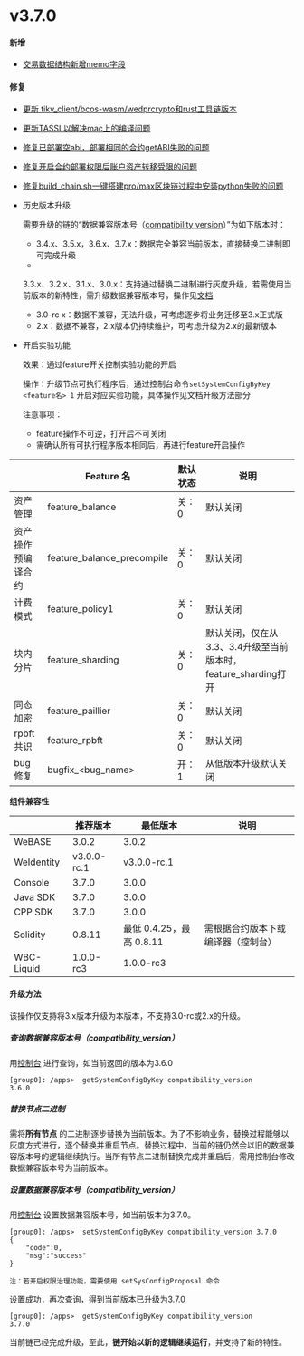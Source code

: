 # v3.7.0

#### 新增

* [交易数据结构新增memo字段](https://github.com/FISCO-BCOS/FISCO-BCOS/pull/4253)

#### 修复

* [更新 tikv_client/bcos-wasm/wedprcrypto和rust工具链版本](https://github.com/FISCO-BCOS/FISCO-BCOS/pull/4255)
* [更新TASSL以解决mac上的编译问题](https://github.com/FISCO-BCOS/FISCO-BCOS/pull/4289)
* [修复已部署空abi，部署相同的合约getABI失败的问题](https://github.com/FISCO-BCOS/FISCO-BCOS/pull/4276)
* [修复开启合约部署权限后账户资产转移受限的问题](https://github.com/FISCO-BCOS/FISCO-BCOS/pull/4252)
* [修复build_chain.sh一键搭建pro/max区块链过程中安装python失败的问题](https://github.com/FISCO-BCOS/FISCO-BCOS/pull/4307)


* 历史版本升级

  需要升级的链的“数据兼容版本号（[compatibility_version](#id5)）”为如下版本时：

    * 3.4.x、3.5.x，3.6.x、3.7.x：数据完全兼容当前版本，直接替换二进制即可完成升级
    *
    3.3.x、3.2.x、3.1.x、3.0.x：支持通过替换二进制进行灰度升级，若需使用当前版本的新特性，需升级数据兼容版本号，操作见[文档](#id5)
    * 3.0-rc x：数据不兼容，无法升级，可考虑逐步将业务迁移至3.x正式版
    * 2.x：数据不兼容，2.x版本仍持续维护，可考虑升级为2.x的最新版本


* 开启实验功能

  效果：通过feature开关控制实验功能的开启

  操作：升级节点可执行程序后，通过控制台命令`setSystemConfigByKey <feature名> 1` 开启对应实验功能，具体操作见文档升级方法部分

  注意事项：
    * feature操作不可逆，打开后不可关闭
    * 需确认所有可执行程序版本相同后，再进行feature开启操作

|           | Feature 名                  | 默认状态 | 说明                                         |
|-----------|----------------------------|------|--------------------------------------------|
| 资产管理      | feature_balance            | 关：0  | 默认关闭                                       |
| 资产操作预编译合约 | feature_balance_precompile | 关：0  | 默认关闭                                       |
| 计费模式      | feature_policy1            | 关：0  | 默认关闭                                       |
| 块内分片      | feature_sharding           | 关：0  | 默认关闭，仅在从3.3、3.4升级至当前版本时，feature_sharding打开 |
| 同态加密      | feature_paillier           | 关：0  | 默认关闭                                       |
| rpbft共识   | feature_rpbft              | 关：0  | 默认关闭                                       |
| bug修复     | bugfix_\<bug_name\>        | 开：1  | 从低版本升级默认关闭                                 |

**组件兼容性**

|            | 推荐版本        | 最低版本                | 说明                |
|------------|-------------|---------------------|-------------------|
| WeBASE     | 3.0.2       | 3.0.2               |                   |
| WeIdentity | v3.0.0-rc.1 | v3.0.0-rc.1         |                   |
| Console    | 3.7.0       | 3.0.0               |                   |
| Java SDK   | 3.7.0       | 3.0.0               |                   |
| CPP SDK    | 3.7.0       | 3.0.0               |                   |
| Solidity   | 0.8.11      | 最低 0.4.25，最高 0.8.11 | 需根据合约版本下载编译器（控制台） |
| WBC-Liquid | 1.0.0-rc3   | 1.0.0-rc3           |                   |

#### 升级方法

该操作仅支持将3.x版本升级为本版本，不支持3.0-rc或2.x的升级。

##### 查询数据兼容版本号（compatibility_version）

用[控制台](https://fisco-bcos-doc.readthedocs.io/zh_CN/latest/docs/operation_and_maintenance/console/console_commands.html#getsystemconfigbykey)
进行查询，如当前返回的版本为3.6.0

``` 
[group0]: /apps>  getSystemConfigByKey compatibility_version
3.6.0
```

##### 替换节点二进制

需将**所有节点**
的二进制逐步替换为当前版本。为了不影响业务，替换过程能够以灰度方式进行，逐个替换并重启节点。替换过程中，当前的链仍然会以旧的数据兼容版本号的逻辑继续执行。当所有节点二进制替换完成并重启后，需用控制台修改数据兼容版本号为当前版本。

##### 设置数据兼容版本号（compatibility_version）

用[控制台](https://fisco-bcos-doc.readthedocs.io/zh_CN/latest/docs/operation_and_maintenance/console/console_commands.html#setsystemconfigbykey)
设置数据兼容版本号，如当前版本为3.7.0。

```
[group0]: /apps>  setSystemConfigByKey compatibility_version 3.7.0
{
    "code":0,
    "msg":"success"
}

注：若开启权限治理功能，需要使用 setSysConfigProposal 命令
```

设置成功，再次查询，得到当前版本已升级为3.7.0

``` 
[group0]: /apps>  getSystemConfigByKey compatibility_version
3.7.0
```

当前链已经完成升级，至此，**链开始以新的逻辑继续运行**，并支持了新的特性。
